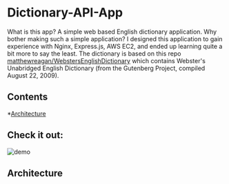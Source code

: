 # Dictionary-API-App
What is this app?  A simple web based English dictionary application.  Why bother making such a simple application?
I designed this application to gain experience with Nginx, Express.js, AWS EC2, and ended up learning
quite a bit more to say the least.  The dictionary is based on this repo [matthewreagan/WebstersEnglishDictionary](https://github.com/matthewreagan/WebstersEnglishDictionary) 
which contains Webster's Unabridged English Dictionary (from the Gutenberg Project, compiled August 22, 2009).

## Contents
*[Architecture](https://github.com/T-travis/Dictionary-API-App/blob/master/README.md#something)

## Check it out:
![demo](https://github.com/T-travis/Dictionary-API-App/blob/master/www/images/demo.png)

## Architecture




